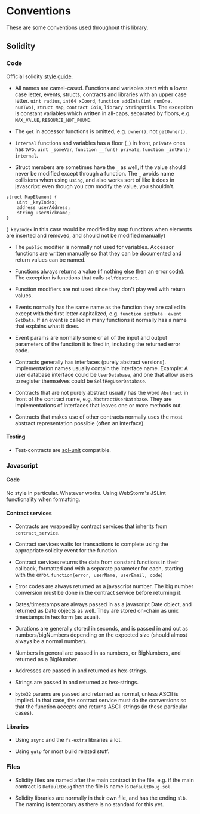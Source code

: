 # Conventions

These are some conventions used throughout this library.

## Solidity

### Code

Official solidity [style guide](http://solidity.readthedocs.org/en/latest/style-guide.html).

* All names are camel-cased. Functions and variables start with a lower case letter, events, structs, contracts and libraries with an upper case letter. `uint radius`, `int64 xCoord`, `function addInts(int numOne, numTwo)`, `struct Map`, `contract Coin`, `library StringUtils`. The exception is constant variables which written in all-caps, separated by floors, e.g. `MAX_VALUE`, `RESOURCE_NOT_FOUND`.

* The `get` in accessor functions is omitted, e.g. `owner()`, not `getOwner()`.

* `internal` functions and variables has a floor (`_`) in front, `private` ones has two.  `uint _someVar`, `function __fun() private`, `function _intFun() internal`.

* Struct members are sometimes have the `_` as well, if the value should never be modified except through a function. The `_` avoids name collisions when using `using`, and also works sort of like it does in javascript: even though you _can_ modify the value, you shouldn't.

```
struct MapElement {
    uint _keyIndex;
    address userAddress;
    string userNickname;
}
```

(`_keyIndex` in this case would be modified by map functions when elements are inserted and removed, and should not be modified manually)

* The `public` modifier is normally not used for variables. Accessor functions are written manually so that they can be documented and return values can be named.

* Functions always returns a value (if nothing else then an error code). The exception is functions that calls `selfdestruct`.

* Function modifiers are not used since they don't play well with return values.

* Events normally has the same name as the function they are called in except with the first letter capitalized, e.g. `function setData` - `event SetData`. If an event is called in many functions it normally has a name that explains what it does.

* Event params are normally some or all of the input and output parameters of the function it is fired in, including the returned error code.

* Contracts generally has interfaces (purely abstract versions). Implementation names usually contain the interface name. Example: A user database interface could be `UserDatabase`, and one that allow users to register themselves could be `SelfRegUserDatabase`.

* Contracts that are not purely abstract usually has the word `Abstract` in front of the contract name, e.g. `AbstractUserDatabase`. They are implementations of interfaces that leaves one or more methods out.

* Contracts that makes use of other contracts normally uses the most abstract representation possible (often an interface).

#### Testing

* Test-contracts are [sol-unit](https://github.com/smartcontractproduction/sol-unit) compatible.

### Javascript

#### Code

No style in particular. Whatever works. Using WebStorm's JSLint functionality when formatting.

#### Contract services

* Contracts are wrapped by contract services that inherits from `contract_service`. 

* Contract services waits for transactions to complete using the appropriate solidity event for the function.

* Contract services returns the data from constant functions in their callback, formatted and with a separate parameter for each, starting with the error. `function(error, userName, userEmail, code)`

* Error codes are always returned as a javascript number. The big number conversion must be done in the contract service before returning it.

* Dates/timestamps are always passed in as a javascript Date object, and returned as Date objects as well. They are stored on-chain as unix timestamps in hex form (as usual).
  
* Durations are generally stored in seconds, and is passed in and out as numbers/bigNumbers depending on the expected size (should almost always be a normal number).

* Numbers in general are passed in as numbers, or BigNumbers, and returned as a BigNumber.

* Addresses are passed in and returned as hex-strings.

* Strings are passed in and returned as hex-strings.

* `byte32` params are passed and returned as normal, unless ASCII is implied. In that case, the contract service must do the conversions so that the function accepts and returns ASCII strings (in these particular cases).

#### Libraries

* Using `async` and the `fs-extra` libraries a lot.

* Using `gulp` for most build related stuff.

### Files

* Solidity files are named after the main contract in the file, e.g. if the main contract is `DefaultDoug` then the file is name is `DefaultDoug.sol`.

* Solidity libraries are normally in their own file, and has the ending `slb`. The naming is temporary as there is no standard for this yet.